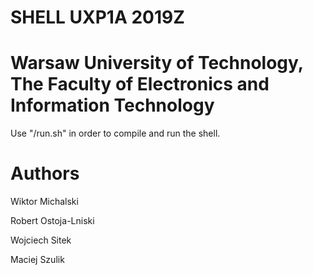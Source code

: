 # SHELL UXP1A 2019Z
# Warsaw University of Technology, The Faculty of Electronics and Information Technology

Use "/run.sh" in order to compile and run the shell.

# Authors
  Wiktor Michalski
  
  Robert Ostoja-Lniski
  
  Wojciech Sitek
  
  Maciej Szulik

